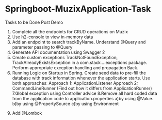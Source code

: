 # Springboot-MuzixApplication-Task
Tasks to be Done Post Demo
1. Complete all the endpoints for CRUD operations on Muzix
2. Use h2-console to view in-memory data
3. Add an endpoint to search trackByName. Understand @Query and parameter passing to
@Query
4. Generate API documentation using Swagger 2
5. Create custom exceptions TrackNotFoundException, TrackAlreadyExistsException in a
com.stack....exceptions package. Perform appropriate exception handling and propagation
Back.
6. Running Logic on Startup in Spring. Create seed data to pre-fill the database with track
information whenever the application starts. Use both approaches:
Approach 1: ApplicationListener<ContextRefreshedEvent>
Approach 2: CommandLineRunner (Find out how it differs from ApplicationRunner)
7.Global exception using Controller advice
8.Remove all hard coded data from the application code to application.properties
a)by using @Value.
b)by using @PropertySource
c)by using Environment
9) Add @Lombok
